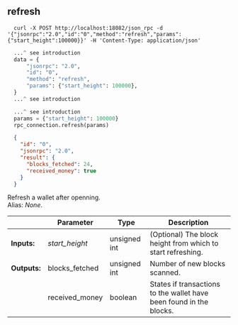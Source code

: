 ## **refresh**

```shell
  curl -X POST http://localhost:18082/json_rpc -d '{"jsonrpc":"2.0","id":"0","method":"refresh","params":{"start_height":100000}}' -H 'Content-Type: application/json'
```
```python
  ...^ see introduction
  data = {
      "jsonrpc": "2.0",
      "id": "0",
      "method": "refresh",
      "params": {"start_height": 100000},
  }
  ...^ see introduction
```
```py
  ...^ see introduction
  params = {"start_height": 100000}
  rpc_connection.refresh(params)
```
```json
  {
    "id": "0",
    "jsonrpc": "2.0",
    "result": {
      "blocks_fetched": 24,
      "received_money": true
    }
  }
```
Refresh a wallet after openning.  
Alias: *None*.  

|             | Parameter      | Type         | Description
| ---         | ---            | ---          | ---
|**Inputs:**  | *start_height* | unsigned int | (Optional) The block height from which to start refreshing.
|**Outputs:** | blocks_fetched | unsigned int | Number of new blocks scanned.
|             | received_money | boolean      | States if transactions to the wallet have been found in the blocks.
